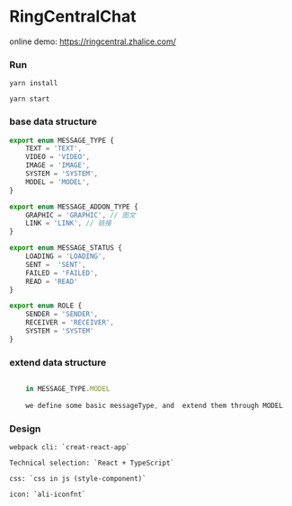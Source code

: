 # RingCentralChat

online demo: https://ringcentral.zhalice.com/

### Run
```
yarn install

yarn start
```

### base data structure

```js
export enum MESSAGE_TYPE {
    TEXT = 'TEXT',
    VIDEO = 'VIDEO',
    IMAGE = 'IMAGE',
    SYSTEM = 'SYSTEM',
    MODEL = 'MODEL',
}

export enum MESSAGE_ADDON_TYPE {
    GRAPHIC = 'GRAPHIC', // 图文
    LINK = 'LINK', // 链接
}

export enum MESSAGE_STATUS {
    LOADING = 'LOADING',
    SENT =  'SENT',
    FAILED = 'FAILED',
    READ = 'READ'
}

export enum ROLE {
    SENDER = 'SENDER',
    RECEIVER = 'RECEIVER',
    SYSTEM = 'SYSTEM'
}
```

### extend data structure

```js

    in MESSAGE_TYPE.MODEL
    
    we define some basic messageType, and  extend them through MODEL

```



### Design

    webpack cli: `creat-react-app`

    Technical selection: `React + TypeScript`

    css: `css in js (style-component)`

    icon: `ali-iconfnt`
    

    
